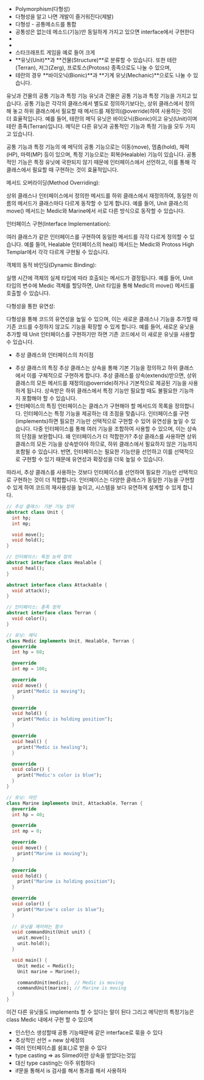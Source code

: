 - Polymorphism(다형성)
- 다형성을 알고 나면 개발이 즐거워진다(제발)
- 다형성 - 공통메소드를 통합
- 공통성은 없는데 메소드(기능)만 동일하게 가지고 있으면 interface에서 구현한다
- 
- 
- 스타크래프트 게임을 예로 들어 크게 
- **유닛(Unit)**과 **건물(Structure)**로 분류할 수 있습니다. 또한 테란(Terran), 저그(Zerg), 프로토스(Protoss) 종족으로도 나눌 수 있으며, 
- 테란의 경우 **바이오닉(Bionic)**과 **기계 유닛(Mechanic)**으로도 나눌 수 있습니다.

유닛과 건물의 공통 기능과 특정 기능
유닛과 건물은 공통 기능과 특정 기능을 가지고 있습니다. 공통 기능은 각각의 클래스에서 별도로 정의하기보다는, 
상위 클래스에서 정의해 놓고 하위 클래스에서 필요할 때 메서드를 재정의(@override)하여 사용하는 것이 더 효율적입니다. 
예를 들어, 테란의 메딕 유닛은 바이오닉(Bionic)이고 유닛(Unit)이며 테란 종족(Terran)입니다. 
메딕은 다른 유닛과 공통적인 기능과 특정 기능을 모두 가지고 있습니다.

공통 기능과 특정 기능의 예
메딕의 공통 기능으로는 이동(move), 멈춤(hold), 체력(HP), 마력(MP) 등이 있으며, 
특정 기능으로는 회복(Healable) 기능이 있습니다. 
공통적인 기능은 특정 유닛에 국한되지 않기 때문에 인터페이스에서 선언하고, 
이를 통해 각 클래스에서 필요할 때 구현하는 것이 효율적입니다.


메서드 오버라이딩(Method Overriding):

상위 클래스나 인터페이스에서 정의한 메서드를 하위 클래스에서 재정의하여, 
동일한 이름의 메서드가 클래스마다 다르게 동작할 수 있게 합니다.
예를 들어, Unit 클래스의 move() 메서드는 Medic와 Marine에서 서로 다른 방식으로 동작할 수 있습니다.


인터페이스 구현(Interface Implementation):

여러 클래스가 같은 인터페이스를 구현하여 동일한 메서드를 각각 다르게 정의할 수 있습니다.
예를 들어, Healable 인터페이스의 heal() 메서드는 Medic와 Protoss High Templar에서 각각 다르게 구현될 수 있습니다.


객체의 동적 바인딩(Dynamic Binding):

실행 시간에 객체의 실제 타입에 따라 호출되는 메서드가 결정됩니다.
예를 들어, Unit 타입의 변수에 Medic 객체를 할당하면, Unit 타입을 통해 Medic의 move() 메서드를 호출할 수 있습니다.


다형성을 통한 유연성:

다형성을 통해 코드의 유연성을 높일 수 있으며, 이는 새로운 클래스나 기능을 추가할 때 기존 코드를 수정하지 않고도 기능을 확장할 수 있게 합니다.
예를 들어, 새로운 유닛을 추가할 때 Unit 인터페이스를 구현하기만 하면 기존 코드에서 이 새로운 유닛을 사용할 수 있습니다.

- 추상 클래스와 인터페이스의 차이점
* 추상 클래스의 특징
추상 클래스는 상속을 통해 기본 기능을 정의하고 하위 클래스에서 이를 구체적으로 구현하게 합니다.
추상 클래스를 상속(extends)받으면, 상위 클래스의 모든 메서드를 재정의(@override)하거나 기본적으로 제공된 기능을 사용하게 됩니다.
상속받은 하위 클래스에서 특정 기능만 필요할 때도 불필요한 기능까지 포함해야 할 수 있습니다.
* 인터페이스의 특징
인터페이스는 클래스가 구현해야 할 메서드의 목록을 정의합니다. 인터페이스는 특정 기능을 제공하는 데 초점을 맞춥니다.
인터페이스를 구현(implements)하면 필요한 기능만 선택적으로 구현할 수 있어 유연성을 높일 수 있습니다.
다중 인터페이스를 통해 여러 기능을 조합하여 사용할 수 있으며, 이는 상속의 단점을 보완합니다.
왜 인터페이스가 더 적합한가?
추상 클래스를 사용하면 상위 클래스의 모든 기능을 상속받아야 하므로, 하위 클래스에서 필요하지 않은 기능까지 포함될 수 있습니다. 
반면, 인터페이스는 필요한 기능만을 선언하고 이를 선택적으로 구현할 수 있기 때문에 유연성과 확장성을 더욱 높일 수 있습니다.

따라서, 추상 클래스를 사용하는 것보다 인터페이스를 선언하여 필요한 기능만 선택적으로 구현하는 것이 더 적합합니다. 
인터페이스는 다양한 클래스가 동일한 기능을 구현할 수 있게 하여 코드의 재사용성을 높이고, 시스템을 보다 유연하게 설계할 수 있게 합니다.


```dart
// 추상 클래스: 기본 기능 정의
abstract class Unit {
  int hp;
  int mp;

  void move();
  void hold();
}

// 인터페이스: 특정 능력 정의
abstract interface class Healable {
  void heal();
}

abstract interface class Attackable {
  void attack();
}

// 인터페이스: 종족 정의
abstract interface class Terran {
  void color();
}

// 유닛: 메딕
class Medic implements Unit, Healable, Terran {
  @override
  int hp = 60;

  @override
  int mp = 100;

  @override
  void move() {
    print("Medic is moving");
  }

  @override
  void hold() {
    print("Medic is holding position");
  }

  @override
  void heal() {
    print("Medic is healing");
  }

  @override
  void color() {
    print("Medic's color is blue");
  }
}

// 유닛: 마린
class Marine implements Unit, Attackable, Terran {
  @override
  int hp = 40;

  @override
  int mp = 0;

  @override
  void move() {
    print("Marine is moving");
  }

  @override
  void hold() {
    print("Marine is holding position");
  }

  @override
  void color() {
    print("Marine's color is blue");
  }
  
  // 유닛을 제어하는 함수
  void commandUnit(Unit unit) {
    unit.move();
    unit.hold();
  }

  void main() {
    Unit medic = Medic();
    Unit marine = Marine();

    commandUnit(medic);  // Medic is moving
    commandUnit(marine); // Marine is moving
  }
}

```
  

  이건 다른 유닛들도 implements 할 수 있다는 말이 된다
  그리고 메딕만의 특정기능은 class Medic 내에서 구현 할 수 있으며
  
- 인스턴스 생성할때 공통 기능때문에 같은 interface로 묶을 수 있다
- 추상적인 선언 = new 상세정의
- 여러 인터페이스를 쉼표(,)로 받을 수 있다
- type casting => as Slimed이란 상속을 받았다는것임
- 대신 type casting는 아주 위험하다
- if문을 통해서 is 검사를 해서 통과를 해서 사용하자